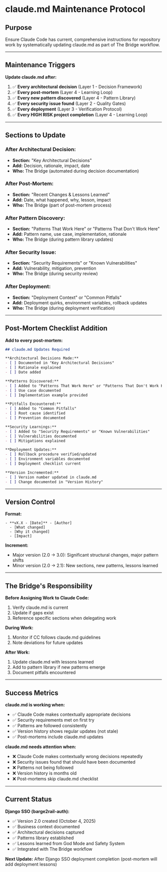 # claude.md Maintenance Protocol

## Purpose
Ensure Claude Code has current, comprehensive instructions for repository work by systematically updating claude.md as part of The Bridge workflow.

---

## Maintenance Triggers

**Update claude.md after:**

1. ✅ **Every architectural decision** (Layer 1 - Decision Framework)
2. ✅ **Every post-mortem** (Layer 4 - Learning Loop)
3. ✅ **Every new pattern discovered** (Layer 4 - Pattern Library)
4. ✅ **Every security issue found** (Layer 2 - Quality Gates)
5. ✅ **Every deployment** (Layer 3 - Verification Protocol)
6. ✅ **Every HIGH RISK project completion** (Layer 4 - Learning Loop)

---

## Sections to Update

### After Architectural Decision:
- **Section:** "Key Architectural Decisions"
- **Add:** Decision, rationale, impact, date
- **Who:** The Bridge (automated during decision documentation)

### After Post-Mortem:
- **Section:** "Recent Changes & Lessons Learned"
- **Add:** Date, what happened, why, lesson, impact
- **Who:** The Bridge (part of post-mortem process)

### After Pattern Discovery:
- **Section:** "Patterns That Work Here" or "Patterns That Don't Work Here"
- **Add:** Pattern name, use case, implementation, rationale
- **Who:** The Bridge (during pattern library updates)

### After Security Issue:
- **Section:** "Security Requirements" or "Known Vulnerabilities"
- **Add:** Vulnerability, mitigation, prevention
- **Who:** The Bridge (during security review)

### After Deployment:
- **Section:** "Deployment Context" or "Common Pitfalls"
- **Add:** Deployment quirks, environment variables, rollback updates
- **Who:** The Bridge (during deployment verification)

---

## Post-Mortem Checklist Addition

**Add to every post-mortem:**

```markdown
## claude.md Updates Required

**Architectural Decisions Made:**
- [ ] Documented in "Key Architectural Decisions"
- [ ] Rationale explained
- [ ] Date added

**Patterns Discovered:**
- [ ] Added to "Patterns That Work Here" or "Patterns That Don't Work Here"
- [ ] Use case documented
- [ ] Implementation example provided

**Pitfalls Encountered:**
- [ ] Added to "Common Pitfalls"
- [ ] Root cause identified
- [ ] Prevention documented

**Security Learnings:**
- [ ] Added to "Security Requirements" or "Known Vulnerabilities"
- [ ] Vulnerabilities documented
- [ ] Mitigations explained

**Deployment Updates:**
- [ ] Rollback procedure verified/updated
- [ ] Environment variables documented
- [ ] Deployment checklist current

**Version Incremented:**
- [ ] Version number updated in claude.md
- [ ] Change documented in "Version History"
```

---

## Version Control

**Format:**
```
- **vX.X - [Date]** - [Author]
  - [What changed]
  - [Why it changed]
  - [Impact]
```

**Increment:**
- Major version (2.0 → 3.0): Significant structural changes, major pattern shifts
- Minor version (2.0 → 2.1): New sections, new patterns, lessons learned

---

## The Bridge's Responsibility

**Before Assigning Work to Claude Code:**
1. Verify claude.md is current
2. Update if gaps exist
3. Reference specific sections when delegating work

**During Work:**
1. Monitor if CC follows claude.md guidelines
2. Note deviations for future updates

**After Work:**
1. Update claude.md with lessons learned
2. Add to pattern library if new patterns emerge
3. Document pitfalls encountered

---

## Success Metrics

**claude.md is working when:**
- ✅ Claude Code makes contextually appropriate decisions
- ✅ Security requirements met on first try
- ✅ Patterns are followed consistently
- ✅ Version history shows regular updates (not stale)
- ✅ Post-mortems include claude.md updates

**claude.md needs attention when:**
- ❌ Claude Code makes contextually wrong decisions repeatedly
- ❌ Security issues found that should have been documented
- ❌ Patterns not being followed
- ❌ Version history is months old
- ❌ Post-mortems skip claude.md checklist

---

## Current Status

**Django SSO (barge2rail-auth):**
- ✅ Version 2.0 created (October 4, 2025)
- ✅ Business context documented
- ✅ Architectural decisions captured
- ✅ Patterns library established
- ✅ Lessons learned from God Mode and Safety System
- ✅ Integrated with The Bridge workflow

**Next Update:** After Django SSO deployment completion (post-mortem will add deployment lessons)
